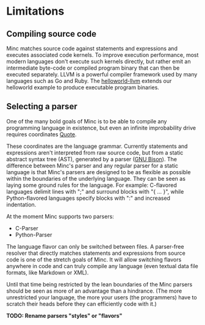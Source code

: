 # Limitations

## Compiling source code

Minc matches source code against statements and expressions and executes associated code kernels. To improve execution performance, most modern languages don't execute such kernels directly, but rather emit an intermediate byte-code or compiled program binary that can then be executed separately. LLVM is a powerful compiler framework used by many languages such as Go and Ruby. The [helloworld-llvm](examples/helloworld/helloworld-llvm/helloworld-llvm.cpp) extends our helloworld example to produce executable program binaries.

## Selecting a parser

One of the many bold goals of Minc is to be able to compile any programming language in existence, but even an infinite improbability drive requires coordinates [Quote](https://www.imdb.com/title/tt0371724/quotes/qt0351150).

These coordinates are the language grammar. Currently statements and expressions aren't interpreted from raw source code, but from a static abstract syntax tree (AST), generated by a parser ([GNU Bison](https://www.gnu.org/software/bison/)). The difference between Minc's parser and any regular parser for a static language is that Minc's parsers are designed to be as flexible as possible within the boundaries of the underlying language. They can be seen as laying some ground rules for the language. For example: C-flavored languages delimit lines with ";" and surround blocks with "{ ... }", while Python-flavored languages specify blocks with ":" and increased indentation.

At the moment Minc supports two parsers:

* C-Parser
* Python-Parser

The language flavor can only be switched between files. A parser-free resolver that directly matches statements and expressions from source code is one of the stretch goals of Minc. It will allow switching flavors anywhere in code and can truly compile any language (even textual data file formats, like Markdown or XML).

Until that time being restricted by the lean boundaries of the Minc parsers should be seen as more of an advantage than a hindrance. (The more unrestricted your language, the more your users (the programmers) have to scratch their heads before they can efficiently code with it.)

**TODO: Rename parsers "styles" or "flavors"**